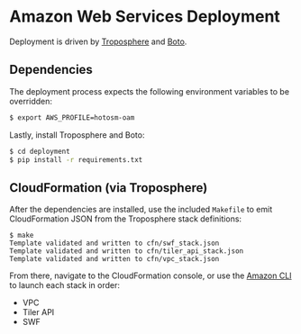 # Amazon Web Services Deployment

Deployment is driven by [Troposphere](https://github.com/cloudtools/troposphere) and [Boto](http://boto.readthedocs.org/en/latest/).

## Dependencies

The deployment process expects the following environment variables to be overridden:

```bash
$ export AWS_PROFILE=hotosm-oam
```

Lastly, install Troposphere and Boto:

```bash
$ cd deployment
$ pip install -r requirements.txt
```

## CloudFormation (via Troposphere)

After the dependencies are installed, use the included `Makefile` to emit CloudFormation JSON from the Troposphere stack definitions:

```
$ make
Template validated and written to cfn/swf_stack.json
Template validated and written to cfn/tiler_api_stack.json
Template validated and written to cfn/vpc_stack.json
```

From there, navigate to the CloudFormation console, or use the [Amazon CLI](https://aws.amazon.com/cli/) to launch each stack in order:

- VPC
- Tiler API
- SWF
